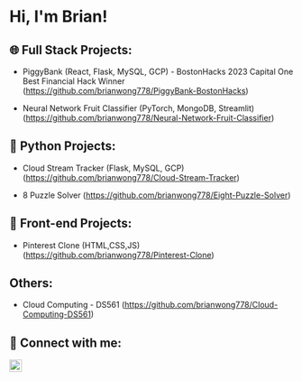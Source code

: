 <h1>Hi, I'm Brian! </h1>

<h2>🌐 Full Stack Projects: </h2>

- PiggyBank (React, Flask, MySQL, GCP) - BostonHacks 2023 Capital One Best Financial Hack Winner (https://github.com/brianwong778/PiggyBank-BostonHacks)
  
- Neural Network Fruit Classifier (PyTorch, MongoDB, Streamlit) (https://github.com/brianwong778/Neural-Network-Fruit-Classifier)

<h2>🐍 Python Projects:</h2>

- Cloud Stream Tracker (Flask, MySQL, GCP) (https://github.com/brianwong778/Cloud-Stream-Tracker)

- 8 Puzzle Solver (https://github.com/brianwong778/Eight-Puzzle-Solver)


<h2>🎨 Front-end Projects:</h2>

- Pinterest Clone (HTML,CSS,JS) (https://github.com/brianwong778/Pinterest-Clone)

<h2>Others:</h2>

- Cloud Computing - DS561 (https://github.com/brianwong778/Cloud-Computing-DS561)




<h2> 🤳 Connect with me:</h2>



[<img align="left" alt="Brian Wong | LinkedIn" width="22px" src="https://cdn.jsdelivr.net/npm/simple-icons@v3/icons/linkedin.svg" />][linkedin]


[linkedin]: https://www.linkedin.com/in/brian-wong-5242b6224/



